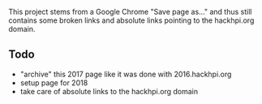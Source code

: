 This project stems from a Google Chrome "Save page as..." and thus still contains some broken links and absolute links pointing to the hackhpi.org domain.

## Todo
- "archive" this 2017 page like it was done with 2016.hackhpi.org
- setup page for 2018
- take care of absolute links to the hackhpi.org domain
